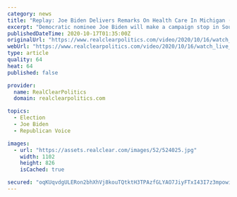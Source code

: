 ```yaml
---
category: news
title: "Replay: Joe Biden Delivers Remarks On Health Care In Michigan (2:30 p.m.)"
excerpt: "Democratic nominee Joe Biden will make a campaign stop in Southfield, Michigan on Friday afternoon to deliver remarks on expanding access to health care."
publishedDateTime: 2020-10-17T01:35:00Z
originalUrl: "https://www.realclearpolitics.com/video/2020/10/16/watch_live_biden_delivers_remarks_on_health_care_in_michigan.html#!"
webUrl: "https://www.realclearpolitics.com/video/2020/10/16/watch_live_biden_delivers_remarks_on_health_care_in_michigan.html#!"
type: article
quality: 64
heat: 64
published: false

provider:
  name: RealClearPolitics
  domain: realclearpolitics.com

topics:
  - Election
  - Joe Biden
  - Republican Voice

images:
  - url: "https://assets.realclear.com/images/52/524025.jpg"
    width: 1102
    height: 826
    isCached: true

secured: "oqKUqvdgULERon2bhXhVj8kouTQtktH3TPAzfGLYAO7JiyFTxI43I7z3mpowiMOLWY9J4QrQ/jYbH9P6E/KUDk18lcyd+ACJKCi0By0lZ6uqzSLpRj/3yAFC7vRzrOjJLvvgpQTkUH/e8Tkga4X9+A8GEt5EJfRN0r3GHh6I15fga49T9O2lpPgZ2K66FNjv9owioTlrrcyCil+37hiDnJ1EKHdZP5onjOfx98FYJ4w7d3QtCiqyv+zYggHFzdkGPf/RlFXvIyRT77wFqd38C2SsgG6IX0ApuzMvD1jA0rlbSDb99YCYSYifLVp8wd10gYY05h8k04o7x8OTTybetkatvDoUmBgPaGxIT3Tx6nY=;GJGfkwPmIr2nHMdPjr/kgg=="
---
```


